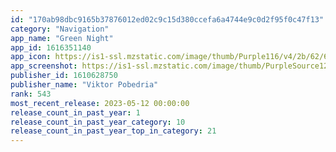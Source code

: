 ```yaml
---
id: "170ab98dbc9165b37876012ed02c9c15d380ccefa6a4744e9c0d2f95f0c47f13"
category: "Navigation"
app_name: "Green Night"
app_id: 1616351140
app_icon: https://is1-ssl.mzstatic.com/image/thumb/Purple116/v4/2b/62/63/2b626364-df50-3037-d716-315c49631906/AppIcon-1x_U007epad-85-220.jpeg/1024x1024bb.png
app_screenshot: https://is1-ssl.mzstatic.com/image/thumb/PurpleSource122/v4/5a/06/91/5a06919e-a366-4dff-ba53-a5d61d7a7322/3158ec1a-54f3-4ba6-aca7-cf44fcdbc53b_auto1.png/1242x2688bb.png
publisher_id: 1610628750
publisher_name: "Viktor Pobedria"
rank: 543
most_recent_release: 2023-05-12 00:00:00
release_count_in_past_year: 1
release_count_in_past_year_category: 10
release_count_in_past_year_top_in_category: 21
---
```

